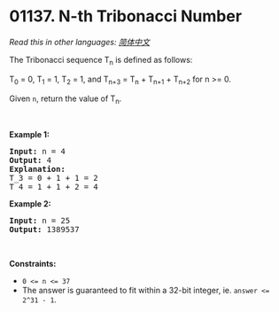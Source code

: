 # 01137. N-th Tribonacci Number

  _Read this in other languages:_
    [_简体中文_](README.zh-CN.md)

<p>The Tribonacci sequence T<sub>n</sub> is defined as follows:&nbsp;</p>

<p>T<sub>0</sub> = 0, T<sub>1</sub> = 1, T<sub>2</sub> = 1, and T<sub>n+3</sub> = T<sub>n</sub> + T<sub>n+1</sub> + T<sub>n+2</sub> for n &gt;= 0.</p>

<p>Given <code>n</code>, return the value of T<sub>n</sub>.</p>

<p>&nbsp;</p>
<p><strong>Example 1:</strong></p>

<pre>
<strong>Input:</strong> n = 4
<strong>Output:</strong> 4
<strong>Explanation:</strong>
T_3 = 0 + 1 + 1 = 2
T_4 = 1 + 1 + 2 = 4
</pre>

<p><strong>Example 2:</strong></p>

<pre>
<strong>Input:</strong> n = 25
<strong>Output:</strong> 1389537
</pre>

<p>&nbsp;</p>
<p><strong>Constraints:</strong></p>

<ul>
	<li><code>0 &lt;= n &lt;= 37</code></li>
	<li>The answer is guaranteed to fit within a 32-bit integer, ie. <code>answer &lt;= 2^31 - 1</code>.</li>
</ul>